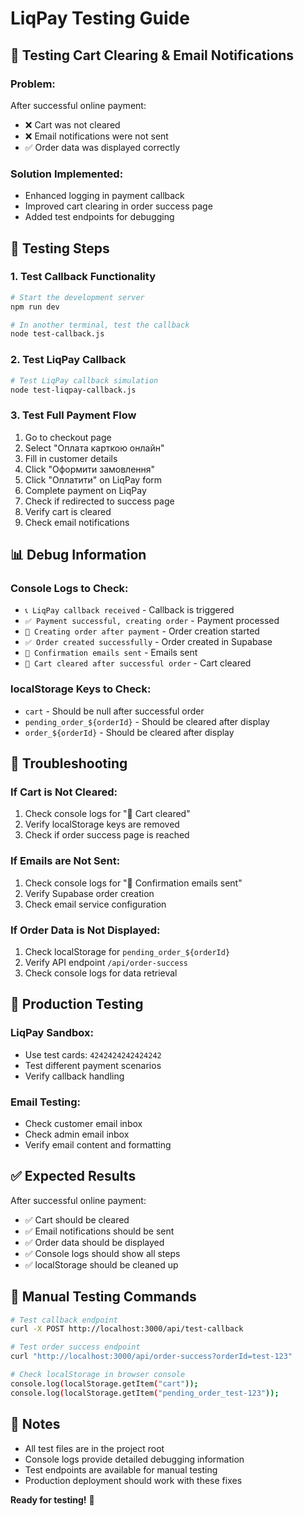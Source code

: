 # LiqPay Testing Guide

## 🧪 Testing Cart Clearing & Email Notifications

### **Problem**:

After successful online payment:

- ❌ Cart was not cleared
- ❌ Email notifications were not sent
- ✅ Order data was displayed correctly

### **Solution Implemented**:

- Enhanced logging in payment callback
- Improved cart clearing in order success page
- Added test endpoints for debugging

## 🔧 Testing Steps

### **1. Test Callback Functionality**

```bash
# Start the development server
npm run dev

# In another terminal, test the callback
node test-callback.js
```

### **2. Test LiqPay Callback**

```bash
# Test LiqPay callback simulation
node test-liqpay-callback.js
```

### **3. Test Full Payment Flow**

1. Go to checkout page
2. Select "Оплата карткою онлайн"
3. Fill in customer details
4. Click "Оформити замовлення"
5. Click "Оплатити" on LiqPay form
6. Complete payment on LiqPay
7. Check if redirected to success page
8. Verify cart is cleared
9. Check email notifications

## 📊 Debug Information

### **Console Logs to Check**:

- `📞 LiqPay callback received` - Callback is triggered
- `✅ Payment successful, creating order` - Payment processed
- `🔄 Creating order after payment` - Order creation started
- `✅ Order created successfully` - Order created in Supabase
- `📧 Confirmation emails sent` - Emails sent
- `🧹 Cart cleared after successful order` - Cart cleared

### **localStorage Keys to Check**:

- `cart` - Should be null after successful order
- `pending_order_${orderId}` - Should be cleared after display
- `order_${orderId}` - Should be cleared after display

## 🐛 Troubleshooting

### **If Cart is Not Cleared**:

1. Check console logs for "🧹 Cart cleared"
2. Verify localStorage keys are removed
3. Check if order success page is reached

### **If Emails are Not Sent**:

1. Check console logs for "📧 Confirmation emails sent"
2. Verify Supabase order creation
3. Check email service configuration

### **If Order Data is Not Displayed**:

1. Check localStorage for `pending_order_${orderId}`
2. Verify API endpoint `/api/order-success`
3. Check console logs for data retrieval

## 🚀 Production Testing

### **LiqPay Sandbox**:

- Use test cards: `4242424242424242`
- Test different payment scenarios
- Verify callback handling

### **Email Testing**:

- Check customer email inbox
- Check admin email inbox
- Verify email content and formatting

## ✅ Expected Results

After successful online payment:

- ✅ Cart should be cleared
- ✅ Email notifications should be sent
- ✅ Order data should be displayed
- ✅ Console logs should show all steps
- ✅ localStorage should be cleaned up

## 🔧 Manual Testing Commands

```bash
# Test callback endpoint
curl -X POST http://localhost:3000/api/test-callback

# Test order success endpoint
curl "http://localhost:3000/api/order-success?orderId=test-123"

# Check localStorage in browser console
console.log(localStorage.getItem("cart"));
console.log(localStorage.getItem("pending_order_test-123"));
```

## 📝 Notes

- All test files are in the project root
- Console logs provide detailed debugging information
- Test endpoints are available for manual testing
- Production deployment should work with these fixes

**Ready for testing!** 🎉
